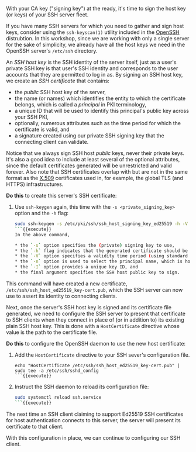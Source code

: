 With your CA key ("signing key") at the ready, it's time to sign the host key (or keys) of your SSH server fleet.

If you have many SSH servers for which you need to gather and sign host keys, consider using the `ssh-keyscan(1)` utility included in the [OpenSSH](https://www.openssh.com/) distrubtion. In this workshop, since we are working with only a single server for the sake of simplicity, we already have all the host keys we need in the OpenSSH server's `/etc/ssh` directory.

An *SSH host key* is the SSH identity of the server itself, just as a user's private SSH key is that user's SSH identity and corresponds to the user accounts that they are permitted to log in as. By signing an SSH host key, we create an *SSH certificate* that contains:

* the *public* SSH host key of the server,
* the name (or names) which identifies the entity to which the certificate belongs, which is called a *principal* in PKI terminology,
* a unique ID that will be used to identify this principal's public key across your SSH PKI,
* optionally, numerous attributes such as the time period for which the certificate is valid, and
* a signature created using our private SSH signing key that the connecting client can validate.

Notice that we always sign SSH host *public* keys, never their private keys. It's also a good idea to include at least several of the optional attributes, since the default certificates generated will be unrestricted and valid forever. Also note that SSH certificates overlap with but are not in the same format as the [X.509](https://en.wikipedia.org/wiki/X.509) certificates used in, for example, the global TLS (and HTTPS) infrastructures.

**Do this** to create this server's SSH certificate:

1. Use `ssh-keygen` again, this time with the `-s <private_signing_key>` option and the `-h` flag:
    ```sh
    sudo ssh-keygen -s /etc/pki/ssh/ssh_host_signing_key_ed25519 -h -V +1w -n host01 -I example-host /etc/ssh/ssh_host_ed25519_key.pub
    ```{{execute}}
    In the above command,

    * the `-s` option specifies the (private) signing key to use,
    * the `-h` flag indicates that the generated certificate should be for an SSH host (rather than an SSH user),
    * the `-V` option specifies a validity time period (using standard SSH time patterns; `1w` is equal to one week),
    * the `-n` option is used to select the principal name, which is hostname to which the SSH will ultimately connect,
    * the `-I` option provides a unique key ID, and
    * the final argument specifies the SSH host public key to sign.

This command will have created a new certificate, `/etc/ssh/ssh_host_ed25519_key-cert.pub`, which the SSH server can now use to assert its identity to connecting clients.

Next, once the server's SSH host key is signed and its certificate file generated, we need to configure the SSH server to present that certificate to SSH clients when they connect in place of (or in addition to) its existing plain SSH host key. This is done with a `HostCertificate` directive whose value is the path to the certificate file.

**Do this** to configure the OpenSSH daemon to use the new host certificate:

1. Add the `HostCertificate` directive to your SSH sever's configuration file.
    ```
    echo "HostCertificate /etc/ssh/ssh_host_ed25519_key-cert.pub" | sudo tee -a /etc/ssh/sshd_config
    ```{{execute}}
1. Instruct the SSH daemon to reload its configuration file:
    ```sh
    sudo systemctl reload ssh.service
    ```{{execute}}

The next time an SSH client claiming to support Ed25519 SSH certificates for host authentication connects to this server, the server will present its certificate to that client.

With this configuration in place, we can continue to configuring our SSH client.
